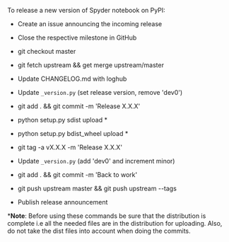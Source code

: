 To release a new version of Spyder notebook on PyPI:

* Create an issue announcing the incoming release

* Close the respective milestone in GitHub

* git checkout master

* git fetch upstream && get merge upstream/master

* Update CHANGELOG.md with loghub

* Update `_version.py` (set release version, remove 'dev0')

* git add . && git commit -m 'Release X.X.X'

* python setup.py sdist upload *

* python setup.py bdist_wheel upload *

* git tag -a vX.X.X -m 'Release X.X.X'

* Update `_version.py` (add 'dev0' and increment minor)

* git add . && git commit -m 'Back to work'

* git push upstream master && git push upstream --tags

* Publish release announcement

***Note**: Before using these commands be sure that the distribution is complete 
i.e all the needed files are in the distribution for uploading. 
Also, do not take the dist files into account when doing the commits.